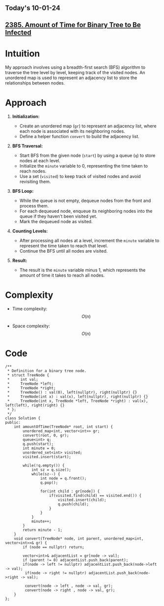 ## Today's 10-01-24 
## [2385. Amount of Time for Binary Tree to Be Infected](https://leetcode.com/problems/amount-of-time-for-binary-tree-to-be-infected/description/?envType=daily-question&envId=2024-01-10)

# Intuition
<!-- Describe your first thoughts on how to solve this problem. -->
My approach involves using a breadth-first search (BFS) algorithm to traverse the tree level by level, keeping track of the visited nodes. An unordered map is used to represent an adjacency list to store the relationships between nodes.

# Approach
<!-- Describe your approach to solving the problem. -->

1. **Initialization:**
   - Create an unordered map (`gr`) to represent an adjacency list, where each node is associated with its neighboring nodes.
   - Define a helper function `convert` to build the adjacency list.

2. **BFS Traversal:**
   - Start BFS from the given node (`start`) by using a queue (`q`) to store nodes at each level.
   - Initialize the `minute` variable to 0, representing the time taken to reach nodes.
   - Use a set (`visited`) to keep track of visited nodes and avoid revisiting them.

3. **BFS Loop:**
   - While the queue is not empty, dequeue nodes from the front and process them.
   - For each dequeued node, enqueue its neighboring nodes into the queue if they haven't been visited yet.
   - Mark the dequeued node as visited.

4. **Counting Levels:**
   - After processing all nodes at a level, increment the `minute` variable to represent the time taken to reach that level.
   - Continue the BFS until all nodes are visited.

5. **Result:**
   - The result is the `minute` variable minus 1, which represents the amount of time it takes to reach all nodes.
 
# Complexity
- Time complexity: $$O(n)$$
<!-- Add your time complexity here, e.g. $$O(n)$$ -->

- Space complexity: $$O(n)$$
<!-- Add your space complexity here, e.g. $$O(n)$$ -->

# Code
```
/**
 * Definition for a binary tree node.
 * struct TreeNode {
 *     int val;
 *     TreeNode *left;
 *     TreeNode *right;
 *     TreeNode() : val(0), left(nullptr), right(nullptr) {}
 *     TreeNode(int x) : val(x), left(nullptr), right(nullptr) {}
 *     TreeNode(int x, TreeNode *left, TreeNode *right) : val(x), left(left), right(right) {}
 * };
 */
class Solution {
public:
    int amountOfTime(TreeNode* root, int start) {
        unordered_map<int, vector<int>> gr;
        convert(root, 0, gr);
        queue<int> q;
        q.push(start);
        int minute = 0;
        unordered_set<int> visited;
        visited.insert(start);

        while(!q.empty()) {
            int sz = q.size();
            while(sz--) {
                int node = q.front();
                q.pop();

                for(int child : gr[node]) {
                    if(visited.find(child) == visited.end()) {
                        visited.insert(child);
                        q.push(child);
                    }
                }
            }
            minute++;
        }
        return minute - 1;
    }
    void convert(TreeNode* node, int parent, unordered_map<int, vector<int>>& gr) {
        if (node == nullptr) return;

        vector<int>& adjacentList = gr[node -> val];
        if (parent != 0) adjacentList.push_back(parent);
        if(node -> left != nullptr) adjacentList.push_back(node->left -> val);
         if(node -> right != nullptr) adjacentList.push_back(node->right -> val);

         convert(node -> left , node -> val, gr);
         convert(node -> right , node -> val, gr);
    }
};
```
